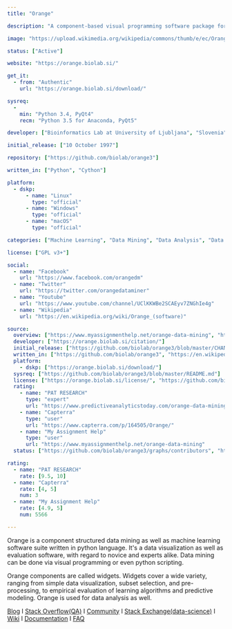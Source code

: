 ```yaml
---
title: "Orange"

description: "A component-based visual programming software package for data visualization, machine learning, data mining, and data analysis."

image: "https://upload.wikimedia.org/wikipedia/commons/thumb/e/ec/Orange-software-logo.png/320px-Orange-software-logo.png"

status: ["Active"]

website: "https://orange.biolab.si/"

get_it:
  - from: "Authentic"
    url: "https://orange.biolab.si/download/"

sysreq:
  -
    min: "Python 3.4, PyQt4"
    recm: "Python 3.5 for Anaconda, PyQt5"

developer: ["Bioinformatics Lab at University of Ljubljana", "Slovenia"]

initial_release: ["10 October 1997"]

repository: ["https://github.com/biolab/orange3"]

written_in: ["Python", "Cython"]

platform:
  - dskp:
      - name: "Linux"
        type: "official"
      - name: "Windows"
        type: "official"
      - name: "macOS"
        type: "official"

categories: ["Machine Learning", "Data Mining", "Data Analysis", "Data Visualization"]

license: ["GPL v3+"]

social:
  - name: "Facebook"
    url: "https://www.facebook.com/orangedm"
  - name: "Twitter"
    url: "https://twitter.com/orangedataminer"
  - name: "Youtube"
    url: "https://www.youtube.com/channel/UClKKWBe2SCAEyv7ZNGhIe4g"
  - name: "Wikipedia"
    url: "https://en.wikipedia.org/wiki/Orange_(software)"

source:
  overview: ["https://www.myassignmenthelp.net/orange-data-mining", "https://en.wikipedia.org/w/index.php?title=Orange_(software)&oldid=877016206"]
  developer: ["https://orange.biolab.si/citation/"]
  initial_release: ["https://github.com/biolab/orange3/blob/master/CHANGELOG.md#01---1996-10-10", "https://en.wikipedia.org/w/index.php?title=Orange_(software)&oldid=877016206"]
  written_in: ["https://github.com/biolab/orange3", "https://en.wikipedia.org/w/index.php?title=Orange_(software)&oldid=877016206"]
  platform:
    - dskp: ["https://orange.biolab.si/download/"]
  sysreq: ["https://github.com/biolab/orange3/blob/master/README.md"]
  license: ["https://orange.biolab.si/license/", "https://github.com/biolab/orange3/blob/master/LICENSE"]
  rating:
    - name: "PAT RESEARCH"
      type: "expert"
      url: "https://www.predictiveanalyticstoday.com/orange-data-mining/"
    - name: "Capterra"
      type: "user"
      url: "https://www.capterra.com/p/164505/Orange/"
    - name: "My Assignment Help"
      type: "user"
      url: "https://www.myassignmenthelp.net/orange-data-mining"
  status: ["https://github.com/biolab/orange3/graphs/contributors", "https://blog.biolab.si/"]

rating:
  - name: "PAT RESEARCH"
    rate: [9.5, 10]
  - name: "Capterra"
    rate: [4, 5]
    num: 3
  - name: "My Assignment Help"
    rate: [4.9, 5]
    num: 5566

---
```

  Orange is a component structured data mining as well as machine learning software suite written in python language. It's a data visualization as well as evaluation software, with regard to novice and experts alike. Data mining can be done via visual programming or even python scripting.
  
  Orange components are called widgets. Widgets cover a wide variety, ranging from simple data visualization, subset selection, and pre-processing, to empirical evaluation of learning algorithms and predictive modeling. Orange is used for data analysis as well.
  
  [Blog](https://blog.biolab.si/) I [Stack Overflow(QA)](https://stackoverflow.com/questions/tagged/orange) I [Community](https://orange.biolab.si/community/) I [Stack Exchange(data-science)](https://datascience.stackexchange.com/questions/tagged/orange) I [Wiki](https://github.com/biolab/orange3/wiki) I [Documentation](https://orange.biolab.si/docs/) I [FAQ](https://orange.biolab.si/faq/)